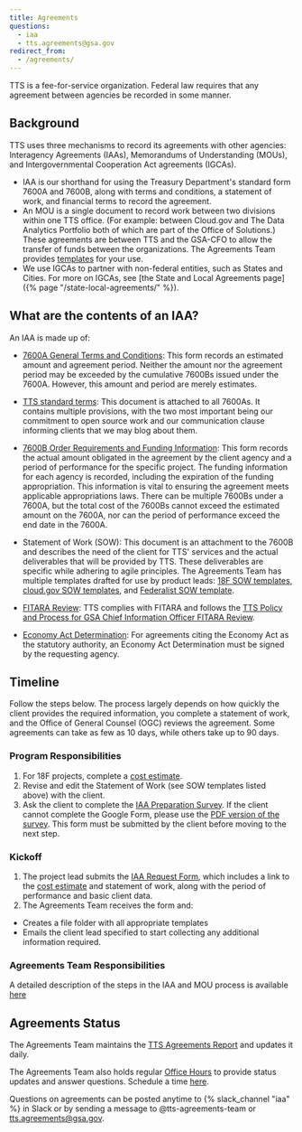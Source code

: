 ```yaml
---
title: Agreements
questions:
  - iaa
  - tts.agreements@gsa.gov
redirect_from:
  - /agreements/
---
```


TTS is a fee-for-service organization. Federal law requires that any agreement
between agencies be recorded in some manner.

## Background

TTS uses three mechanisms to record its agreements with other agencies:
Interagency Agreements (IAAs), Memorandums of Understanding (MOUs), and
Intergovernmental Cooperation Act agreements (IGCAs).

- IAA is our shorthand for using the Treasury Department's standard form 7600A
  and 7600B, along with terms and conditions, a statement of work, and financial
  terms to record the agreement.
- An MOU is a single document to record work between two divisions within one
  TTS office. (For example: between Cloud.gov and The Data Analytics Portfolio
  both of which are part of the Office of Solutions.) These agreements are
  between TTS and the GSA-CFO to allow the transfer of funds between the
  organizations. The Agreements Team provides
  [templates](https://drive.google.com/drive/folders/0BwxvcCvwvTB3VXA0NjlXYXpGSTg)
  for your use.
- We use IGCAs to partner with non-federal entities, such as States and Cities.
  For more on IGCAs, see [the State and Local Agreements
  page]({% page "/state-local-agreements/" %}).

## What are the contents of an IAA?

An IAA is made up of:

- [7600A General Terms and Conditions](https://fiscal.treasury.gov/files/forms/form-7600a.pdf):
  This form records an estimated amount and agreement period. Neither the amount
  nor the agreement period may be exceeded by the cumulative 7600Bs issued under
  the 7600A. However, this amount and period are merely estimates.

- [TTS standard terms](https://docs.google.com/document/d/10hfF-nKJf9F7j936EBdzQO7jQZkJpsSueCE5-oSPtM0/edit):
  This document is attached to all 7600As. It contains multiple provisions, with
  the two most important being our commitment to open source work and our
  communication clause informing clients that we may blog about them.

- [7600B Order Requirements and Funding Information](https://fiscal.treasury.gov/files/forms/form-7600b.pdf):
  This form records the actual amount obligated in the agreement by the client
  agency and a period of performance for the specific project. The funding
  information for each agency is recorded, including the expiration of the
  funding appropriation. This information is vital to ensuring the agreement
  meets applicable appropriations laws. There can be multiple 7600Bs under a
  7600A, but the total cost of the 7600Bs cannot exceed the estimated amount on
  the 7600A, nor can the period of performance exceed the end date in the 7600A.

- Statement of Work (SOW): This document is an attachment to the 7600B and
  describes the need of the client for TTS' services and the actual deliverables
  that will be provided by TTS. These deliverables are specific while adhering
  to agile principles. The Agreements Team has multiple templates drafted for
  use by product leads:
  [18F SOW templates](https://docs.google.com/spreadsheets/d/11yeM0k6bLKVmvkmN2JM-a26a0S-7QwSwImM7saaV1EY/edit#gid=1280120992),
  [cloud.gov SOW templates](https://docs.google.com/document/d/1wP3n0Gxkt9kIwjkE8UQTDXZ8VcKkHR5blp3vM2qEIro/edit),
  and
  [Federalist SOW template](https://docs.google.com/document/d/1P1QOrVzLz3YWnriXmOQ73-UTSizVLX6X_pfEPGMZ-SQ/edit).

- [FITARA Review](https://drive.google.com/drive/folders/1mkCzj55hm7f3GRSSUsH9hhlSXkf0-1f9):
  TTS complies with FITARA and follows the
  [TTS Policy and Process for GSA Chief Information Officer FITARA Review](https://docs.google.com/document/d/1sO8cE3eyTclOkwnxNTMG5dg2qhP3AmJesGobM1m_LQw/edit).

- [Economy Act Determination](https://docs.google.com/document/d/1NwbUTG33JdntuXGFA0qpQZa1KpbGrvCN5ueTOMZafLY/edit):
  For agreements citing the Economy Act as the statutory authority, an Economy
  Act Determination must be signed by the requesting agency.

## Timeline

Follow the steps below. The process largely depends on how quickly the client
provides the required information, you complete a statement of work, and the
Office of General Counsel (OGC) reviews the agreement. Some agreements can take
as few as 10 days, while others take up to 90 days.

### Program Responsibilities

1. For 18F projects, complete a
   [cost estimate](https://docs.google.com/spreadsheets/d/1x87VlJ_geO2a0lekKQHsXSVyMe0D7PPMVISN6OwDXPw/edit#gid=0).
2. Revise and edit the Statement of Work (see SOW templates listed above) with
   the client.
3. Ask the client to complete the
   [IAA Preparation Survey](https://docs.google.com/forms/d/e/1FAIpQLSewf-GlKoHwnF5S_HAYAqMwLigFIZ5tha9D92l6wD38WhYdrw/viewform).
   If the client cannot complete the Google Form, please use the
   [PDF version of the survey](https://drive.google.com/drive/u/0/folders/1oVB660LSPhD-kAvy2fIFAItiA_4oTSzT).
   This form must be submitted by the client before moving to the next step.

### Kickoff

1. The project lead submits the
   [IAA Request Form](https://docs.google.com/a/gsa.gov/forms/d/e/1FAIpQLSdRQerRDxl4hPX_zTQJcY9fR9i0z3LI3dLQiKE0uyJ5fF666g/viewform),
   which includes a link to the
   [cost estimate](https://drive.google.com/open?id=0BwzPQaT19ZdofjhPRGRhLW1BWGNQc1kzTHhZbDA2YW15UzhMd05jWDYxdEtob18yTEJkbTQ)
   and statement of work, along with the period of performance and basic client
   data.
2. The Agreements Team receives the form and:

- Creates a file folder with all appropriate templates
- Emails the client lead specified to start collecting any additional
  information required.

### Agreements Team Responsibilities

A detailed description of the steps in the IAA and MOU process is available
[here](https://docs.google.com/document/d/1cMCnTpRdEvKRDEvPtI-mcuy9u2nwLJH2FaxfJVacIVA/edit?ts=5c704921)

## Agreements Status

The Agreements Team maintains the
[TTS Agreements Report](https://docs.google.com/spreadsheets/d/1v4QfXGaJVy9-CZ0n6cFLHGGs_5TL1l8uCh6ZyNYjMDk/edit#gid=141231876)
and updates it daily.

The Agreements Team also holds regular
[Office Hours](https://calendar.google.com/calendar/u/0/selfsched?sstoken=UU14aUtwd09zYzJ1fGRlZmF1bHR8NWMwZThjZGRjOGVhZjkxNWU2MGY3YTZhMmFiZGRmMDk)
to provide status updates and answer questions. Schedule a time
[here](https://calendar.google.com/calendar/u/0/selfsched?sstoken=UU14aUtwd09zYzJ1fGRlZmF1bHR8NWMwZThjZGRjOGVhZjkxNWU2MGY3YTZhMmFiZGRmMDk).

Questions on agreements can be posted anytime to {% slack_channel "iaa" %} in
Slack or by sending a message to @tts-agreements-team or tts.agreements@gsa.gov.
